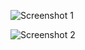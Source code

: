 ![Screenshot 1](https://github.com/BhavnaMogha/Spotify-Player-Clone/assets/82330563/b70c197d-c78a-4d2b-8865-a69c65951911)

![Screenshot 2](https://github.com/BhavnaMogha/Spotify-Player-Clone/assets/82330563/73956e8a-e1ce-430a-bb81-87883b2ad61f)

